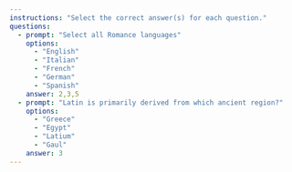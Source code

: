 ```yaml
---
instructions: "Select the correct answer(s) for each question."
questions:
  - prompt: "Select all Romance languages"
    options:
      - "English"
      - "Italian"
      - "French"
      - "German"
      - "Spanish"
    answer: 2,3,5
  - prompt: "Latin is primarily derived from which ancient region?"
    options:
      - "Greece"
      - "Egypt"
      - "Latium"
      - "Gaul"
    answer: 3
---
```

